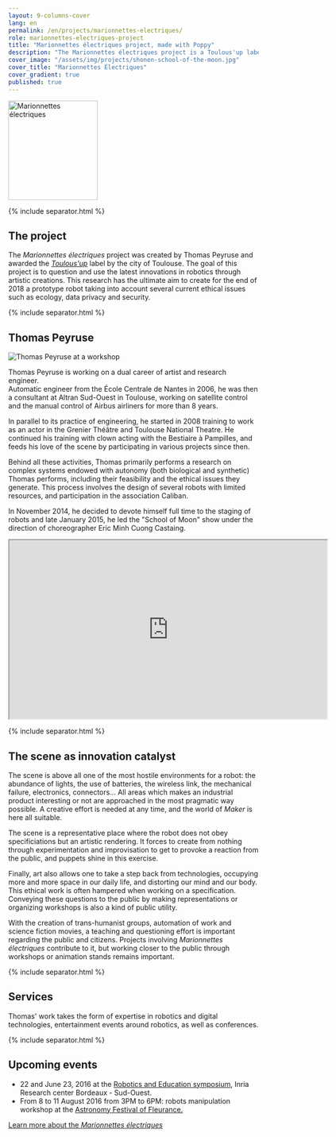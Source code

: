```yaml
---
layout: 9-columns-cover
lang: en
permalink: /en/projects/marionnettes-electriques/
role: marionnettes-electriques-project
title: "Marionnettes électriques project, made with Poppy"
description: "The Marionnettes électriques project is a Toulous'up labeled creation of Thomas Peyruse"
cover_image: "/assets/img/projects/shonen-school-of-the-moon.jpg"
cover_title: "Marionnettes Électriques"
cover_gradient: true
published: true
---
```


<div class="tc">
  <img src="https://forum.poppy-project.org/uploads/default/original/2X/0/065c47a240611f39243d5dfb20a1d4a7b3b79179.png" width="180" height="200" alt="Marionnettes électriques">
</div>

{% include separator.html %}

## The project

<p class="lead tc">
  The <em>Marionnettes électriques</em> project was created by Thomas Peyruse and awarded the <a href="http://www.cultures.toulouse.fr/-/toulous-up-2014-les-laureats"><em>Toulous'up</em></a> label by the city of Toulouse. The goal of this project is to question and use the latest innovations in robotics through artistic creations. This research has the ultimate aim to create for the end of 2018 a prototype robot taking into account several current ethical issues such as ecology, data privacy and security.
</p>

{% include separator.html %}

## Thomas Peyruse

<img src="https://forum.poppy-project.org/uploads/default/original/2X/2/2979b9996f024a36938b71e7b9b281ed7e3dd985.jpg" alt="Thomas Peyruse at a workshop">

Thomas Peyruse is working on a dual career of artist and research engineer.  
Automatic engineer from the École Centrale de Nantes in 2006, he was then a consultant at Altran Sud-Ouest in Toulouse, working on satellite control and the manual control of Airbus airliners for more than 8 years.

In parallel to its practice of engineering, he started in 2008 training to work as an actor in the Grenier Théâtre and Toulouse National Theatre. He continued his training with clown acting with the Bestiaire à Pampilles, and feeds his love of the scene by participating in various projects since then.

Behind all these activities, Thomas primarily performs a research on complex systems endowed with autonomy (both biological and synthetic) Thomas performs, including their feasibility and the ethical issues they generate. This process involves the design of several robots with limited resources, and participation in the association Caliban.

In November 2014, he decided to devote himself full time to the staging of robots and late January 2015, he led the "School of Moon" show under the direction of choreographer Eric Minh Cuong Castaing.

<div class="flex-video ratio-16-9">
  <iframe width="640" height="360" src="https://player.vimeo.com/video/149653064" allowfullscreen></iframe>
</div>

{% include separator.html %}

## The scene as innovation catalyst

The scene is above all one of the most hostile environments for a robot: the abundance of lights, the use of batteries, the wireless link, the mechanical failure, electronics, connectors... All areas which makes an industrial product interesting or not are approached in the most pragmatic way possible. A creative effort is needed at any time, and the world of _Maker_ is here all suitable.

The scene is a representative place where the robot does not obey specificiations but an artistic rendering. It forces to create from nothing through experimentation and improvisation to get to provoke a reaction from the public, and puppets shine in this exercise.

Finally, art also allows one to take a step back from technologies, occupying more and more space in our daily life, and distorting our mind and our body. This ethical work is often hampered when working on a specification. Conveying these questions to the public by making representations or organizing workshops is also a kind of public utility.

With the creation of trans-humanist groups, automation of work and science fiction movies, a teaching and questioning effort is important regarding the public and citizens. Projects involving _Marionnettes électriques_ contribute to it, but working closer to the public through workshops or animation stands remains important.

{% include separator.html %}

## Services

<p class="tc lead">
  Thomas' work takes the form of expertise in robotics and digital technologies, entertainment events around robotics, as well as conferences.
</p>

{% include separator.html %}

## Upcoming events

- 22 and June 23, 2016 at the [Robotics and Education symposium][2], Inria Research center Bordeaux - Sud-Ouest.
- From 8 to 11 August 2016 from 3PM to 6PM: robots manipulation workshop at the [Astronomy Festival of Fleurance.][3]

<div class="follow-incentive">
  <a href="https://forum.poppy-project.org/t/marionnettes-electriques/1521" class="button large">Learn more about the <em>Marionnettes électriques</em></a>
</div>

  [2]: http://dm1r.fr/colloque-robotique-education/
  [3]: http://www.festival-astronomie.com/
